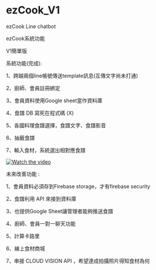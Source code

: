 # ezCook_V1
ezCook Line chatbot 

ezCook系統功能

V1簡單版

系統功能(完成):
  
1、跨越兩個line帳號傳送template訊息(互傳文字尚未打通)
  
2、廚師、會員註冊綁定

3、會員資料使用Google sheet當作資料庫

4、食譜 DB 寫死在程式碼 (X)

5、各國料理食譜選擇，食譜文字、食譜影音

6、抽籤食譜

7、輸入食材，系統選出相對應食譜

[![Watch the video](http://i3.ytimg.com/vi/khIWf5KzBJE/hqdefault.jpg)](https://www.youtube.com/watch?v=khIWf5KzBJE)

未來改善功能 :

1、會員資料必須存到Firebase storage，才有firebase security

2、食譜利用 API 來接到資料庫

3、也提供Google Sheet讓管理者能夠推送食譜

4、廚師、會員一對一聊天功能

5、計算卡路里

6、線上食材商城

7、串接 CLOUD VISION API ，希望達成拍攝照片得知食材為何



